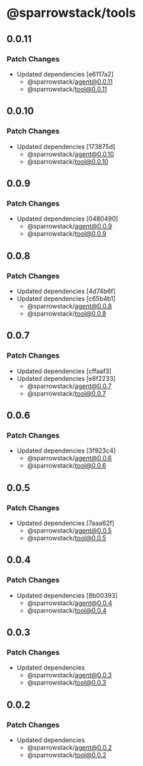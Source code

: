 # @sparrowstack/tools

## 0.0.11

### Patch Changes

- Updated dependencies [e6117a2]
    - @sparrowstack/agent@0.0.11
    - @sparrowstack/tool@0.0.11

## 0.0.10

### Patch Changes

- Updated dependencies [173875d]
    - @sparrowstack/agent@0.0.10
    - @sparrowstack/tool@0.0.10

## 0.0.9

### Patch Changes

- Updated dependencies [0480490]
    - @sparrowstack/agent@0.0.9
    - @sparrowstack/tool@0.0.9

## 0.0.8

### Patch Changes

- Updated dependencies [4d74b6f]
- Updated dependencies [c65b4b1]
    - @sparrowstack/agent@0.0.8
    - @sparrowstack/tool@0.0.8

## 0.0.7

### Patch Changes

- Updated dependencies [cffaaf3]
- Updated dependencies [e8f2233]
    - @sparrowstack/agent@0.0.7
    - @sparrowstack/tool@0.0.7

## 0.0.6

### Patch Changes

- Updated dependencies [3f923c4]
    - @sparrowstack/agent@0.0.6
    - @sparrowstack/tool@0.0.6

## 0.0.5

### Patch Changes

- Updated dependencies [7aaa62f]
    - @sparrowstack/agent@0.0.5
    - @sparrowstack/tool@0.0.5

## 0.0.4

### Patch Changes

- Updated dependencies [8b00393]
    - @sparrowstack/agent@0.0.4
    - @sparrowstack/tool@0.0.4

## 0.0.3

### Patch Changes

- Updated dependencies
    - @sparrowstack/agent@0.0.3
    - @sparrowstack/tool@0.0.3

## 0.0.2

### Patch Changes

- Updated dependencies
    - @sparrowstack/agent@0.0.2
    - @sparrowstack/tool@0.0.2
